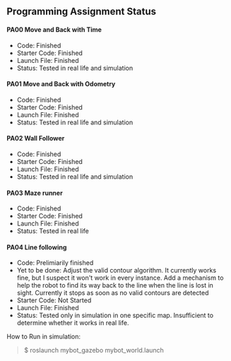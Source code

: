 ## Programming Assignment Status

#### PA00 Move and Back with Time
- Code: Finished
- Starter Code: Finished
- Launch File: Finished
- Status: Tested in real life and simulation

#### PA01 Move and Back with Odometry
- Code: Finished
- Starter Code: Finished
- Launch File: Finished
- Status: Tested in real life and simulation

#### PA02 Wall Follower
- Code: Finished
- Starter Code: Finished
- Launch File: Finished
- Status: Tested in real life and simulation

#### PA03 Maze runner
- Code: Finished
- Starter Code: Finished
- Launch File: Finished
- Status: Tested in real life

#### PA04 Line following
- Code: Prelimiarily finished
- Yet to be done:
    Adjust the valid contour algorithm. It currently works fine, but I suspect it won't work in every instance.
    Add a mechanism to help the robot to find its way back to the line when the line is lost in sight. Currently it stops as soon as no valid contours are detected
- Starter Code: Not Started
- Launch File: Finished
- Status: Tested only in simulation in one specific map. Insufficient to determine whether it works in real life.

How to Run in simulation:
> $ roslaunch mybot_gazebo mybot_world.launch